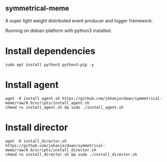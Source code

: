 ## symmetrical-meme

A super light weight distributed event producer and logger framework. 

Running on debian platform with python3 installed.

# Install dependencies
```
sudo apt install python3 python3-pip -y
```

# Install agent
```
wget -O install_agent.sh https://github.com/johanjordaan/symmetrical-meme/raw/0.9/scripts/install_agent.sh
chmod +x install_agent.sh && sudo ./install_agent.sh
```

# Install director
```
wget -O install_director.sh https://github.com/johanjordaan/symmetrical-meme/raw/0.9/scripts/install_director.sh
chmod +x install_director.sh && sudo ./install_director.sh
```
